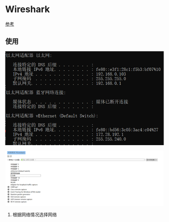 # Wireshark

[参考](https://www.wangan.com/docs/1006)

## 使用

![image-20230325153028083](https://raw.githubusercontent.com/Simin-hub/Picture/master/img/image-20230325153028083.png)

![image-20230325153059717](https://raw.githubusercontent.com/Simin-hub/Picture/master/img/image-20230325153059717.png)

1. 根据网络情况选择网络

